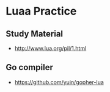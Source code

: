 # Luaa Practice

## Study Material
* http://www.lua.org/pil/1.html

## Go compiler 
* https://github.com/yuin/gopher-lua
